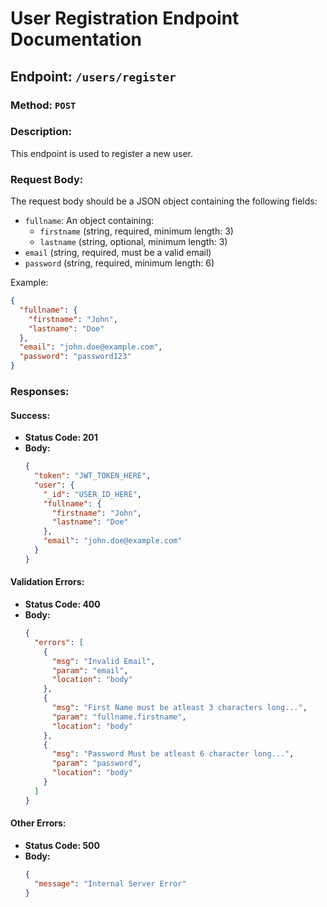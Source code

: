 # User Registration Endpoint Documentation

## Endpoint: `/users/register`

### Method: `POST`

### Description:

This endpoint is used to register a new user.

### Request Body:

The request body should be a JSON object containing the following fields:

- `fullname`: An object containing:
  - `firstname` (string, required, minimum length: 3)
  - `lastname` (string, optional, minimum length: 3)
- `email` (string, required, must be a valid email)
- `password` (string, required, minimum length: 6)

Example:

```json
{
  "fullname": {
    "firstname": "John",
    "lastname": "Doe"
  },
  "email": "john.doe@example.com",
  "password": "password123"
}
```

### Responses:

#### Success:

- **Status Code: 201**
- **Body:**
  ```json
  {
    "token": "JWT_TOKEN_HERE",
    "user": {
      "_id": "USER_ID_HERE",
      "fullname": {
        "firstname": "John",
        "lastname": "Doe"
      },
      "email": "john.doe@example.com"
    }
  }
  ```

#### Validation Errors:

- **Status Code: 400**
- **Body:**
  ```json
  {
    "errors": [
      {
        "msg": "Invalid Email",
        "param": "email",
        "location": "body"
      },
      {
        "msg": "First Name must be atleast 3 characters long...",
        "param": "fullname.firstname",
        "location": "body"
      },
      {
        "msg": "Password Must be atleast 6 character long...",
        "param": "password",
        "location": "body"
      }
    ]
  }
  ```

#### Other Errors:

- **Status Code: 500**
- **Body:**
  ```json
  {
    "message": "Internal Server Error"
  }
  ```
